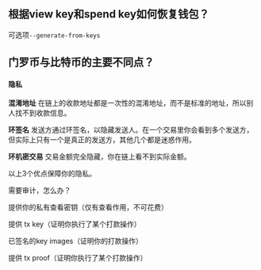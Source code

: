 ## 根据view key和spend key如何恢复钱包？

可选项`--generate-from-keys`

## 门罗币与比特币的主要不同点？

#### 隐私

**混淆地址** 在链上的收款地址都是一次性的混淆地址，而不是标准的地址，所以别人找不到收款信息。

**环签名** 发送方通过环签名，以隐藏发送人。在一个交易里你会看到多个发送方，但实际上只有一个是真正的发送方，其他几个都是迷惑作用。

**环机密交易** 交易金额完全隐藏，你在链上看不到实际金额。

以上3个优点保障你的隐私。

需要审计，怎么办？

提供你的私有查看密钥（仅有查看作用，不可花费）

提供 tx key（证明你执行了某个打款操作）

已签名的key images（证明你的打款操作）

提供 tx proof（证明你执行了某个打款操作）

